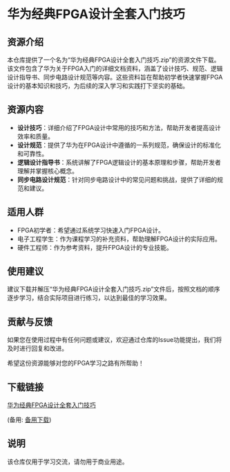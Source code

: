 # 华为经典FPGA设计全套入门技巧

## 资源介绍

本仓库提供了一个名为“华为经典FPGA设计全套入门技巧.zip”的资源文件下载。该文件包含了华为关于FPGA入门的详细文档资料，涵盖了设计技巧、规范、逻辑设计指导书、同步电路设计规范等内容。这些资料旨在帮助初学者快速掌握FPGA设计的基本知识和技巧，为后续的深入学习和实践打下坚实的基础。

## 资源内容

- **设计技巧**：详细介绍了FPGA设计中常用的技巧和方法，帮助开发者提高设计效率和质量。
- **设计规范**：提供了华为在FPGA设计中遵循的一系列规范，确保设计的标准化和可靠性。
- **逻辑设计指导书**：系统讲解了FPGA逻辑设计的基本原理和步骤，帮助开发者理解并掌握核心概念。
- **同步电路设计规范**：针对同步电路设计中的常见问题和挑战，提供了详细的规范和建议。

## 适用人群

- FPGA初学者：希望通过系统学习快速入门FPGA设计。
- 电子工程学生：作为课程学习的补充资料，帮助理解FPGA设计的实际应用。
- 硬件工程师：作为参考资料，提升FPGA设计的专业技能。

## 使用建议

建议下载并解压“华为经典FPGA设计全套入门技巧.zip”文件后，按照文档的顺序逐步学习，结合实际项目进行练习，以达到最佳的学习效果。

## 贡献与反馈

如果您在使用过程中有任何问题或建议，欢迎通过仓库的Issue功能提出，我们将及时进行回复和改进。

希望这份资源能够对您的FPGA学习之路有所帮助！

## 下载链接
[华为经典FPGA设计全套入门技巧](https://pan.quark.cn/s/7e87458e08cb) 

(备用: [备用下载](https://pan.baidu.com/s/1Fo30qvivOaFmzeoaUGxtrQ?pwd=1234))

## 说明

该仓库仅用于学习交流，请勿用于商业用途。
